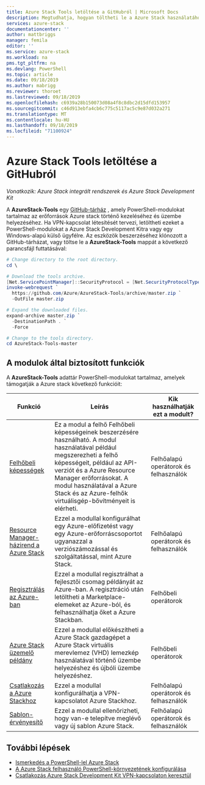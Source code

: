```yaml
---
title: Azure Stack Tools letöltése a GitHubról | Microsoft Docs
description: Megtudhatja, hogyan töltheti le a Azure Stack használatához szükséges eszközöket.
services: azure-stack
documentationcenter: ''
author: mattbriggs
manager: femila
editor: ''
ms.service: azure-stack
ms.workload: na
pms.tgt_pltfrm: na
ms.devlang: PowerShell
ms.topic: article
ms.date: 09/18/2019
ms.author: mabrigg
ms.reviewer: thoroet
ms.lastreviewed: 09/18/2019
ms.openlocfilehash: c6939a28b150073d08a4f8c8dbc2d15dfd153957
ms.sourcegitcommit: c46d913ebfa4cb6c775c5117ac5c9e87d032a271
ms.translationtype: MT
ms.contentlocale: hu-HU
ms.lasthandoff: 09/18/2019
ms.locfileid: "71100924"
---
```

# <a name="download-azure-stack-tools-from-github"></a>Azure Stack Tools letöltése a GitHubról

*Vonatkozik: Azure Stack integrált rendszerek és Azure Stack Development Kit*

A **AzureStack-Tools** egy [GitHub-tárház](https://github.com/Azure/AzureStack-Tools) , amely PowerShell-modulokat tartalmaz az erőforrások Azure stack történő kezeléséhez és üzembe helyezéséhez. Ha VPN-kapcsolat létesítését tervezi, letöltheti ezeket a PowerShell-modulokat a Azure Stack Development Kitra vagy egy Windows-alapú külső ügyfélre. Az eszközök beszerzéséhez klónozott a GitHub-tárházat, vagy töltse le a **AzureStack-Tools** mappát a következő parancsfájl futtatásával:

```powershell
# Change directory to the root directory. 
cd \

# Download the tools archive.
[Net.ServicePointManager]::SecurityProtocol = [Net.SecurityProtocolType]::Tls12 
invoke-webrequest `
  https://github.com/Azure/AzureStack-Tools/archive/master.zip `
  -OutFile master.zip

# Expand the downloaded files.
expand-archive master.zip `
  -DestinationPath . `
  -Force

# Change to the tools directory.
cd AzureStack-Tools-master

```

## <a name="functionality-provided-by-the-modules"></a>A modulok által biztosított funkciók

A **AzureStack-Tools** adattár PowerShell-modulokat tartalmaz, amelyek támogatják a Azure stack következő funkcióit:  

| Funkció | Leírás | Kik használhatják ezt a modult? |
| --- | --- | --- |
| [Felhőbeli képességek](../user/azure-stack-validate-templates.md) | Ez a modul a felhő Felhőbeli képességeinek beszerzésére használható. A modul használatával például megszerezheti a felhő képességeit, például az API-verziót és a Azure Resource Manager erőforrásokat. A modul használatával a Azure Stack és az Azure-felhők virtuálisgép-bővítményeit is elérheti. | Felhőalapú operátorok és felhasználók |
| [Resource Manager-házirend a Azure Stack](../user/azure-stack-policy-module.md) | Ezzel a modullal konfigurálhat egy Azure-előfizetést vagy egy Azure-erőforráscsoportot ugyanazzal a verziószámozással és szolgáltatással, mint Azure Stack. | Felhőalapú operátorok és felhasználók |
| [Regisztrálás az Azure-ban](azure-stack-registration.md ) | Ezzel a modullal regisztrálhat a fejlesztői csomag példányát az Azure-ban. A regisztráció után letöltheti a Marketplace-elemeket az Azure-ból, és felhasználhatja őket a Azure Stackban. | Felhőbeli operátorok |
| [Azure Stack üzemelő példány](../asdk/asdk-install.md) | Ezzel a modullal előkészítheti a Azure Stack gazdagépet a Azure Stack virtuális merevlemez (VHD) lemezkép használatával történő üzembe helyezéshez és újbóli üzembe helyezéshez. | Felhőbeli operátorok|
| [Csatlakozás a Azure Stackhoz](azure-stack-powershell-install.md) | Ezzel a modullal konfigurálhatja a VPN-kapcsolatot Azure Stackhoz. | Felhőalapú operátorok és felhasználók |
| [Sablon-érvényesítő](../user/azure-stack-validate-templates.md) | Ezzel a modullal ellenőrizheti, hogy van-e telepítve meglévő vagy új sablon Azure Stack. | Felhőalapú operátorok és felhasználók|


## <a name="next-steps"></a>További lépések

- [Ismerkedés a PowerShell-lel Azure Stack](../user/azure-stack-powershell-overview.md)
- [A Azure Stack felhasználó PowerShell-környezetének konfigurálása](../user/azure-stack-powershell-configure-user.md)   
- [Csatlakozás Azure Stack Development Kit VPN-kapcsolaton keresztül](../asdk/asdk-connect.md)  
